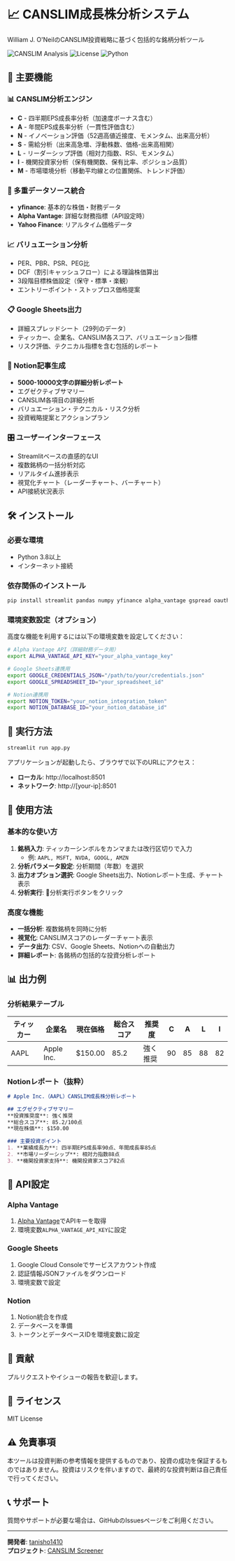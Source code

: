 # 📈 CANSLIM成長株分析システム

William J. O'NeilのCANSLIM投資戦略に基づく包括的な銘柄分析ツール

![CANSLIM Analysis](https://img.shields.io/badge/Analysis-CANSLIM-green)
![License](https://img.shields.io/badge/License-MIT-blue)
![Python](https://img.shields.io/badge/Python-3.8+-yellow)

## 🚀 主要機能

### 📊 CANSLIM分析エンジン
- **C** - 四半期EPS成長率分析（加速度ボーナス含む）
- **A** - 年間EPS成長率分析（一貫性評価含む）
- **N** - イノベーション評価（52週高値近接度、モメンタム、出来高分析）
- **S** - 需給分析（出来高急増、浮動株数、価格-出来高相関）
- **L** - リーダーシップ評価（相対力指数、RSI、モメンタム）
- **I** - 機関投資家分析（保有機関数、保有比率、ポジション品質）
- **M** - 市場環境分析（移動平均線との位置関係、トレンド評価）

### 🔗 多重データソース統合
- **yfinance**: 基本的な株価・財務データ
- **Alpha Vantage**: 詳細な財務指標（API設定時）
- **Yahoo Finance**: リアルタイム価格データ

### 📈 バリュエーション分析
- PER、PBR、PSR、PEG比
- DCF（割引キャッシュフロー）による理論株価算出
- 3段階目標株価設定（保守・標準・楽観）
- エントリーポイント・ストップロス価格提案

### 📋 Google Sheets出力
- 詳細スプレッドシート（29列のデータ）
- ティッカー、企業名、CANSLIM各スコア、バリュエーション指標
- リスク評価、テクニカル指標を含む包括的レポート

### 📝 Notion記事生成
- **5000-10000文字の詳細分析レポート**
- エグゼクティブサマリー
- CANSLIM各項目の詳細分析
- バリュエーション・テクニカル・リスク分析
- 投資戦略提案とアクションプラン

### 🎛️ ユーザーインターフェース
- Streamlitベースの直感的なUI
- 複数銘柄の一括分析対応
- リアルタイム進捗表示
- 視覚化チャート（レーダーチャート、バーチャート）
- API接続状況表示

## 🛠️ インストール

### 必要な環境
- Python 3.8以上
- インターネット接続

### 依存関係のインストール
```bash
pip install streamlit pandas numpy yfinance alpha_vantage gspread oauth2client notion_client plotly scikit-learn requests
```

### 環境変数設定（オプション）
高度な機能を利用するには以下の環境変数を設定してください：

```bash
# Alpha Vantage API（詳細財務データ用）
export ALPHA_VANTAGE_API_KEY="your_alpha_vantage_key"

# Google Sheets連携用
export GOOGLE_CREDENTIALS_JSON="/path/to/your/credentials.json"
export GOOGLE_SPREADSHEET_ID="your_spreadsheet_id"

# Notion連携用
export NOTION_TOKEN="your_notion_integration_token"
export NOTION_DATABASE_ID="your_notion_database_id"
```

## 🚀 実行方法

```bash
streamlit run app.py
```

アプリケーションが起動したら、ブラウザで以下のURLにアクセス：
- **ローカル**: http://localhost:8501
- **ネットワーク**: http://[your-ip]:8501

## 📱 使用方法

### 基本的な使い方
1. **銘柄入力**: ティッカーシンボルをカンマまたは改行区切りで入力
   - 例: `AAPL, MSFT, NVDA, GOOGL, AMZN`
2. **分析パラメータ設定**: 分析期間（年数）を選択
3. **出力オプション選択**: Google Sheets出力、Notionレポート生成、チャート表示
4. **分析実行**: 🚀分析実行ボタンをクリック

### 高度な機能
- **一括分析**: 複数銘柄を同時に分析
- **視覚化**: CANSLIMスコアのレーダーチャート表示
- **データ出力**: CSV、Google Sheets、Notionへの自動出力
- **詳細レポート**: 各銘柄の包括的な投資分析レポート

## 📊 出力例

### 分析結果テーブル
| ティッカー | 企業名 | 現在価格 | 総合スコア | 推奨度 | C | A | L | I |
|-----------|--------|----------|------------|---------|---|---|---|---|
| AAPL | Apple Inc. | $150.00 | 85.2 | 強く推奨 | 90 | 85 | 88 | 82 |

### Notionレポート（抜粋）
```markdown
# Apple Inc.（AAPL）CANSLIM成長株分析レポート

## エグゼクティブサマリー
**投資推奨度**: 強く推奨
**総合スコア**: 85.2/100点
**現在株価**: $150.00

### 主要投資ポイント
1. **業績成長力**: 四半期EPS成長率90点、年間成長率85点
2. **市場リーダーシップ**: 相対力指数88点
3. **機関投資家支持**: 機関投資家スコア82点
```

## 🔧 API設定

### Alpha Vantage
1. [Alpha Vantage](https://www.alphavantage.co/)でAPIキーを取得
2. 環境変数`ALPHA_VANTAGE_API_KEY`に設定

### Google Sheets
1. Google Cloud Consoleでサービスアカウント作成
2. 認証情報JSONファイルをダウンロード
3. 環境変数で設定

### Notion
1. Notion統合を作成
2. データベースを準備
3. トークンとデータベースIDを環境変数に設定

## 🤝 貢献

プルリクエストやイシューの報告を歓迎します。

## 📄 ライセンス

MIT License

## ⚠️ 免責事項

本ツールは投資判断の参考情報を提供するものであり、投資の成功を保証するものではありません。投資はリスクを伴いますので、最終的な投資判断は自己責任で行ってください。

## 📞 サポート

質問やサポートが必要な場合は、GitHubのIssuesページをご利用ください。

---

**開発者**: [tanisho1410](https://github.com/tanisho1410)  
**プロジェクト**: [CANSLIM Screener](https://github.com/tanisho1410/canslim-screener)
